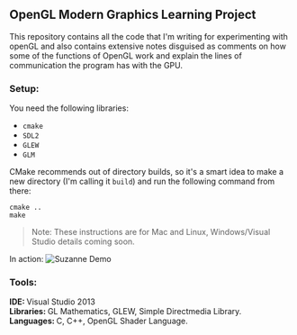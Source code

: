 OpenGL Modern Graphics Learning Project
---------------------------------------
This repository contains all the code that I'm writing for experimenting with openGL and also contains extensive notes disguised as comments on how some of the functions of OpenGL work and explain the lines of communication the program has with the GPU.

### Setup:
You need the following libraries:
* `cmake`
* `SDL2`
* `GLEW`
* `GLM`

CMake recommends out of directory builds, so it's a smart idea to make a new directory
(I'm calling it `build`) and run the following command from there:
```
cmake ..
make
```

> Note: These instructions are for Mac and Linux, Windows/Visual Studio details
coming soon.

In action:
![Suzanne Demo](res/demo.git)


### Tools:
<strong>IDE: </strong>Visual Studio 2013  
<strong>Libraries: </strong>GL Mathematics, GLEW, Simple Directmedia Library.  
<strong>Languages: </strong>C, C++, OpenGL Shader Language.
